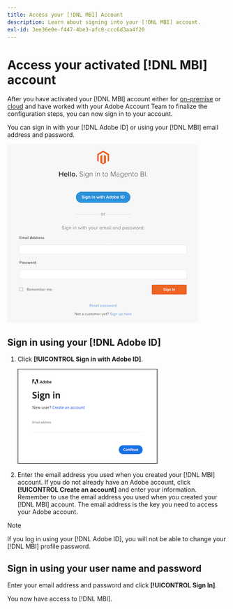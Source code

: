 ```yaml
---
title: Access your [!DNL MBI] Account
description: Learn about signing into your [!DNL MBI] account.
exl-id: 3ee36e0e-f447-4be3-afc8-ccc6d3aa4f20
---
```

# Access your activated [!DNL MBI] account

After you have activated your [!DNL MBI] account either for [on-premise](../getting-started/onpremise-activation.md) or [cloud](../getting-started/cloud-activation.md) and have worked with your Adobe Account Team to finalize the configuration steps, you can now sign in to your account.

You can sign in with your [!DNL Adobe ID] or using your [!DNL MBI] email address and password.

![sign-in](../assets/sign-in.png)

## Sign in using your [!DNL Adobe ID]

1. Click **[!UICONTROL Sign in with Adobe ID]**.

    ![sign-in-adobe](../assets/sign-in-adobe.png)

1. Enter the email address you used when you created your [!DNL MBI] account. If you do not already have an Adobe account, click **[!UICONTROL Create an account]** and enter your information. Remember to use the email address you used when you created your [!DNL MBI] account. The email address is the key you need to access your Adobe account.

>[!NOTE]
>
>If you log in using your [!DNL Adobe ID], you will not be able to change your [!DNL MBI] profile password.

## Sign in using your user name and password

Enter your email address and password and click **[!UICONTROL Sign In]**.

You now have access to [!DNL MBI].
